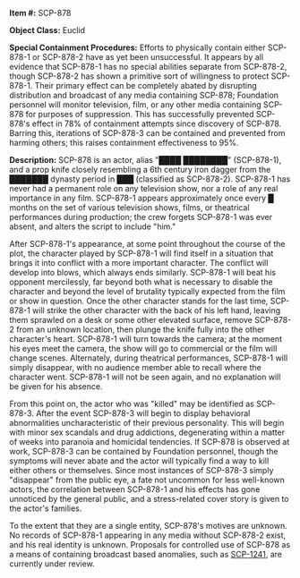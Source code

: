 **Item #:** SCP-878

**Object Class:** Euclid

**Special Containment Procedures:** Efforts to physically contain either SCP-878-1 or SCP-878-2 have as yet been unsuccessful. It appears by all evidence that SCP-878-1 has no special abilities separate from SCP-878-2, though SCP-878-2 has shown a primitive sort of willingness to protect SCP-878-1. Their primary effect can be completely abated by disrupting distribution and broadcast of any media containing SCP-878; Foundation personnel will monitor television, film, or any other media containing SCP-878 for purposes of suppression. This has successfully prevented SCP-878's effect in 78% of containment attempts since discovery of SCP-878. Barring this, iterations of SCP-878-3 can be contained and prevented from harming others; this raises containment effectiveness to 95%.

**Description:** SCP-878 is an actor, alias "████ ████████" (SCP-878-1), and a prop knife closely resembling a 6th century iron dagger from the ███████ dynasty period in ███ (classified as SCP-878-2). SCP-878-1 has never had a permanent role on any television show, nor a role of any real importance in any film. SCP-878-1 appears approximately once every █ months on the set of various television shows, films, or theatrical performances during production; the crew forgets SCP-878-1 was ever absent, and alters the script to include "him."

After SCP-878-1's appearance, at some point throughout the course of the plot, the character played by SCP-878-1 will find itself in a situation that brings it into conflict with a more important character. The conflict will develop into blows, which always ends similarly. SCP-878-1 will beat his opponent mercilessly, far beyond both what is necessary to disable the character and beyond the level of brutality typically expected from the film or show in question. Once the other character stands for the last time, SCP-878-1 will strike the other character with the back of his left hand, leaving them sprawled on a desk or some other elevated surface, remove SCP-878-2 from an unknown location, then plunge the knife fully into the other character's heart. SCP-878-1 will turn towards the camera; at the moment his eyes meet the camera, the show will go to commercial or the film will change scenes. Alternately, during theatrical performances, SCP-878-1 will simply disappear, with no audience member able to recall where the character went. SCP-878-1 will not be seen again, and no explanation will be given for his absence.

From this point on, the actor who was "killed" may be identified as SCP-878-3. After the event SCP-878-3 will begin to display behavioral abnormalities uncharacteristic of their previous personality. This will begin with minor sex scandals and drug addictions, degenerating within a matter of weeks into paranoia and homicidal tendencies. If SCP-878 is observed at work, SCP-878-3 can be contained by Foundation personnel, though the symptoms will never abate and the actor will typically find a way to kill either others or themselves. Since most instances of SCP-878-3 simply "disappear" from the public eye, a fate not uncommon for less well-known actors, the correlation between SCP-878-1 and his effects has gone unnoticed by the general public, and a stress-related cover story is given to the actor's families.

To the extent that they are a single entity, SCP-878's motives are unknown. No records of SCP-878-1 appearing in any media without SCP-878-2 exist, and his real identity is unknown. Proposals for controlled use of SCP-878 as a means of containing broadcast based anomalies, such as [SCP-1241](/scp-1241), are currently under review.